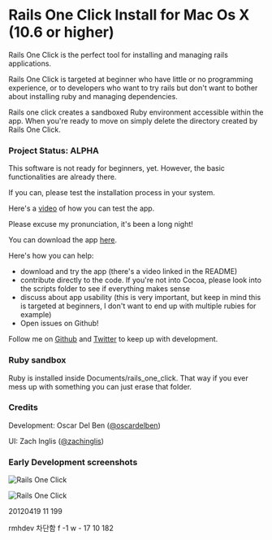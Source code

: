 # Rails One Click Install for Mac Os X (10.6 or higher)

Rails One Click is the perfect tool  for installing and managing rails
applications.

Rails One Click is targeted at beginner who have little or no
programming experience, or to developers who want to try rails but don't
want to bother about installing ruby and managing dependencies.

Rails one click creates a sandboxed Ruby environment accessible within
the app. When you're ready to move on simply delete the directory
created by Rails One Click.

### Project Status: ALPHA

This software is not ready for beginners, yet. However, the basic
functionalities are already there.

If you can, please test the installation process in your system.

Here's a [video](https://vimeo.com/40403458) of how you can test the app.

Please excuse my pronunciation, it's been a long night!

You can download the app
[here](https://github.com/downloads/oscardelben/RailsOneClick/RailsOneClick.zip).

Here's how you can help:

* download and try the app (there's a video linked in the README)
* contribute directly to the code. If you're not into Cocoa, please look into the scripts folder to see if everything makes sense
* discuss about app usability (this is very important, but keep in mind this is targeted at beginners, I don't want to end up with multiple rubies for example)
* Open issues on Github!

Follow me on [Github](https://github.com/oscardelben) and [Twitter](http://twitter.com/oscardelben) to keep up with development.

### Ruby sandbox

Ruby is installed inside Documents/rails_one_click. That way if you ever
mess up with something you can just erase that folder.


### Credits

Development: Oscar Del Ben ([@oscardelben](http://twitter.com/oscardelben))

UI: Zach Inglis ([@zachinglis](http://twitter.com/zachinglis))

### Early Development screenshots

![Rails One Click](https://raw.github.com/oscardelben/RailsOneClick/master/screenshots/install.png)

![Rails One Click](https://raw.github.com/oscardelben/RailsOneClick/master/screenshots/installed.png)



20120419
11
199

rmhdev 차단함
f -1
w - 17
10
182




